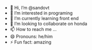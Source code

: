 - 👋 Hi, I’m @sandovt
- 👀 I’m interested in programing
- 🌱 I’m currently learning front end
- 💞️ I’m looking to collaborate on honda
- 📫 How to reach me ...
- 😄 Pronouns: he/him
- ⚡ Fun fact: amazing

<!---
sandovt/sandovt is a ✨ special ✨ repository because its `README.md` (this file) appears on your GitHub profile.
You can click the Preview link to take a look at your changes.
--->

